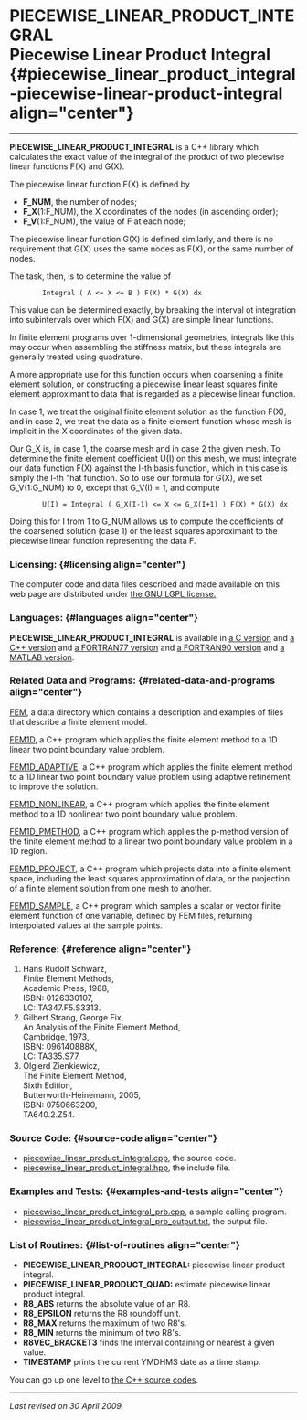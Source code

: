 PIECEWISE\_LINEAR\_PRODUCT\_INTEGRAL\
Piecewise Linear Product Integral {#piecewise_linear_product_integral-piecewise-linear-product-integral align="center"}
=====================================

------------------------------------------------------------------------

**PIECEWISE\_LINEAR\_PRODUCT\_INTEGRAL** is a C++ library which
calculates the exact value of the integral of the product of two
piecewise linear functions F(X) and G(X).

The piecewise linear function F(X) is defined by

-   **F\_NUM**, the number of nodes;
-   **F\_X**(1:F\_NUM), the X coordinates of the nodes (in ascending
    order);
-   **F\_V**(1:F\_NUM), the value of F at each node;

The piecewise linear function G(X) is defined similarly, and there is no
requirement that G(X) uses the same nodes as F(X), or the same number of
nodes.

The task, then, is to determine the value of

            Integral ( A <= X <= B ) F(X) * G(X) dx
          

This value can be determined exactly, by breaking the interval ot
integration into subintervals over which F(X) and G(X) are simple linear
functions.

In finite element programs over 1-dimensional geometries, integrals like
this may occur when assembling the stiffness matrix, but these integrals
are generally treated using quadrature.

A more appropriate use for this function occurs when coarsening a finite
element solution, or constructing a piecewise linear least squares
finite element approximant to data that is regarded as a piecewise
linear function.

In case 1, we treat the original finite element solution as the function
F(X), and in case 2, we treat the data as a finite element function
whose mesh is implicit in the X coordinates of the given data.

Our G\_X is, in case 1, the coarse mesh and in case 2 the given mesh. To
determine the finite element coefficient U(I) on this mesh, we must
integrate our data function F(X) against the I-th basis function, which
in this case is simply the I-th "hat function. So to use our formula for
G(X), we set G\_V(1:G\_NUM) to 0, except that G\_V(I) = 1, and compute

            U(I) = Integral ( G_X(I-1) <= X <= G_X(I+1) ) F(X) * G(X) dx
          

Doing this for I from 1 to G\_NUM allows us to compute the coefficients
of the coarsened solution (case 1) or the least squares approximant to
the piecewise linear function representing the data F.

### Licensing: {#licensing align="center"}

The computer code and data files described and made available on this
web page are distributed under [the GNU LGPL
license.](../../txt/gnu_lgpl.txt)

### Languages: {#languages align="center"}

**PIECEWISE\_LINEAR\_PRODUCT\_INTEGRAL** is available in [a C
version](../../c_src/piecewise_linear_product_integral/piecewise_linear_product_integral.md)
and [a C++
version](../../master/piecewise_linear_product_integral/piecewise_linear_product_integral.md)
and [a FORTRAN77
version](../../f77_src/piecewise_linear_product_integral/piecewise_linear_product_integral.md)
and [a FORTRAN90
version](../../f_src/piecewise_linear_product_integral/piecewise_linear_product_integral.md)
and [a MATLAB
version](../../m_src/piecewise_linear_product_integral/piecewise_linear_product_integral.md).

### Related Data and Programs: {#related-data-and-programs align="center"}

[FEM](../../data/fem/fem.md), a data directory which contains a
description and examples of files that describe a finite element model.

[FEM1D](../../master/fem1d/fem1d.md), a C++ program which applies the
finite element method to a 1D linear two point boundary value problem.

[FEM1D\_ADAPTIVE](../../master/fem1d_adaptive/fem1d_adaptive.md), a
C++ program which applies the finite element method to a 1D linear two
point boundary value problem using adaptive refinement to improve the
solution.

[FEM1D\_NONLINEAR](../../master/fem1d_nonlinear/fem1d_nonlinear.md),
a C++ program which applies the finite element method to a 1D nonlinear
two point boundary value problem.

[FEM1D\_PMETHOD](../../master/fem1d_pmethod/fem1d_pmethod.md), a C++
program which applies the p-method version of the finite element method
to a linear two point boundary value problem in a 1D region.

[FEM1D\_PROJECT](../../master/fem1d_project/fem1d_project.md), a C++
program which projects data into a finite element space, including the
least squares approximation of data, or the projection of a finite
element solution from one mesh to another.

[FEM1D\_SAMPLE](../../master/fem1d_sample/fem1d_sample.md), a C++
program which samples a scalar or vector finite element function of one
variable, defined by FEM files, returning interpolated values at the
sample points.

### Reference: {#reference align="center"}

1.  Hans Rudolf Schwarz,\
    Finite Element Methods,\
    Academic Press, 1988,\
    ISBN: 0126330107,\
    LC: TA347.F5.S3313.
2.  Gilbert Strang, George Fix,\
    An Analysis of the Finite Element Method,\
    Cambridge, 1973,\
    ISBN: 096140888X,\
    LC: TA335.S77.
3.  Olgierd Zienkiewicz,\
    The Finite Element Method,\
    Sixth Edition,\
    Butterworth-Heinemann, 2005,\
    ISBN: 0750663200,\
    TA640.2.Z54.

### Source Code: {#source-code align="center"}

-   [piecewise\_linear\_product\_integral.cpp](piecewise_linear_product_integral.cpp),
    the source code.
-   [piecewise\_linear\_product\_integral.hpp](piecewise_linear_product_integral.hpp),
    the include file.

### Examples and Tests: {#examples-and-tests align="center"}

-   [piecewise\_linear\_product\_integral\_prb.cpp](piecewise_linear_product_integral_prb.cpp),
    a sample calling program.
-   [piecewise\_linear\_product\_integral\_prb\_output.txt](piecewise_linear_product_integral_prb_output.txt),
    the output file.

### List of Routines: {#list-of-routines align="center"}

-   **PIECEWISE\_LINEAR\_PRODUCT\_INTEGRAL:** piecewise linear product
    integral.
-   **PIECEWISE\_LINEAR\_PRODUCT\_QUAD:** estimate piecewise linear
    product integral.
-   **R8\_ABS** returns the absolute value of an R8.
-   **R8\_EPSILON** returns the R8 roundoff unit.
-   **R8\_MAX** returns the maximum of two R8's.
-   **R8\_MIN** returns the minimum of two R8's.
-   **R8VEC\_BRACKET3** finds the interval containing or nearest a given
    value.
-   **TIMESTAMP** prints the current YMDHMS date as a time stamp.

You can go up one level to [the C++ source codes](../cpp_src.md).

------------------------------------------------------------------------

*Last revised on 30 April 2009.*
